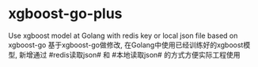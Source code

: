 # xgboost-go-plus
Use xgboost model at Golang with redis key or local json file based on xgboost-go
基于xgboost-go做修改, 在Golang中使用已经训练好的xgboost模型, 新增通过 #redis读取json# 和 #本地读取json# 的方式方便实际工程使用
